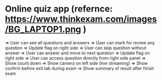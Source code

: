 # **Online quiz app** (refernce: **https://www.thinkexam.com/images/BG_LAPTOP1.png** )

=> User can see all questions and answers
=> User can mark for review any question
=> Update flag on right side
=> User can skip question without answer
=> User can answer and move to next question
=> Update flag on right side
=> User can access question directly from right side panel
=> Show count down
=> Show camera on left side (live streaming)
=> Show confirm before exit tab during exam
=> Show summary of result after finish exam
